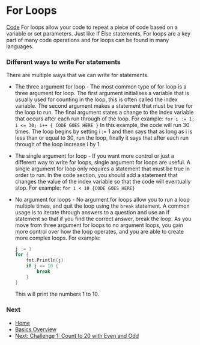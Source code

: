 # For Loops

[Code](./for.go)
For loops allow your code to repeat a piece of code based on a variable or set parameters. Just like If Else statements, For loops are a key part of many code operations and for loops can be found in many languages.

### Different ways to write For statements
There are multiple ways that we can write for statements.

* The three argument for loop - The most common type of for loop is a three argument for loop. The first argument initialises a variable that is usually used for counting in the loop, this is often called the index variable. The second argument makes a statement that must be true for the loop to run. The final argument states a change to the index variable that occurs after each run through of the loop.
	For example: `for i := 1; i <= 30; i++ { CODE GOES HERE }` In this example, the code will run 30 times. The loop begins by setting i := 1 and then says that as long as i is less than or equal to 30, run the loop, finally it says that after each run through of the loop increase i by 1.

* The single argument for loop - If you want more control or just a different way to write for loops, single argument for loops are useful. A single argument for loop only requires a statement that must be true in order to run. In the code section, you should add a statement that changes the value of the index variable so that the code will eventually stop.
	For example: `for i < 10 {CODE GOES HERE}`

* No argument for loops - No argument for loops allow you to run a loop multiple times, and quit the loop using the `break` statement. A common usage is to iterate through answers to a question and use an if statement so that if you find the correct answer, break the loop. As you move from three argument for loops to no argument loops, you gain more control over how the loop operates, and you are able to create more complex loops.
	For example:
	```go
	j := 1
	for {
		fmt.Println(j)
		if j == 10 {
			break
		}
	}
	```
	This will print the numbers 1 to 10.

### Next

* [Home](../../README.md)
* [Basics Overview](../basics.md)
* [Next: Challenge 1: Count to 20 with Even and Odd](../../challenges/basics/20-even-odd/20-even-odd.md)
